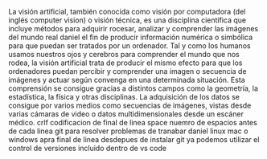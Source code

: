 La visión artificial, también conocida como visión por
computadora (del inglés computer vision) o visión técnica, es
una disciplina científica que incluye métodos para adquirir
rocesar, analizar y comprender las imágenes del mundo real
daniel el fin de producir información numérica o simbólica para
que puedan ser tratados por un ordenador. Tal y como los 
humanos usamos nuestros ojos y cerebros para comprender el 
mundo que nos rodea, la visión artificial trata de producir el
mismo efecto para que los ordenadores puedan percibir y 
comprender una imagen o secuencia de imágenes y actuar según 
convenga en una determinada situación. Esta comprensión se 
consigue gracias a distintos campos como la geometría, la 
estadística, la física y otras disciplinas. La adquisición de 
los datos se consigue por varios medios como secuencias de 
imágenes, vistas desde varias cámaras de video o datos 
multidimensionales desde un escáner médico.
crlf codificacion de final de linea
space nuemro de espacios antes de cada linea
git para resolver problemas de tranabar daniel linux mac o windows apra final de linea
desdepues de instalar git ya podemos  utilizar el control de versiones incluido dentro de vs code